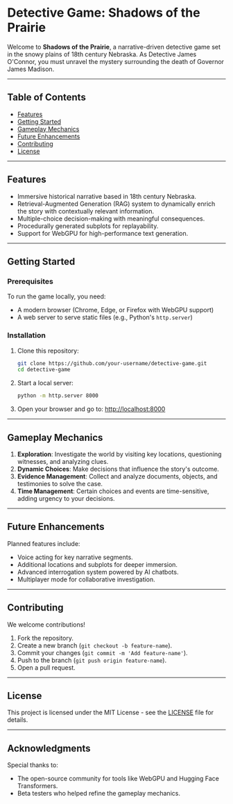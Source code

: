 
# Detective Game: Shadows of the Prairie

Welcome to **Shadows of the Prairie**, a narrative-driven detective game set in the snowy plains of 18th century Nebraska. As Detective James O'Connor, you must unravel the mystery surrounding the death of Governor James Madison.

---

## Table of Contents

- [Features](#features)
- [Getting Started](#getting-started)
- [Gameplay Mechanics](#gameplay-mechanics)
- [Future Enhancements](#future-enhancements)
- [Contributing](#contributing)
- [License](#license)

---

## Features

- Immersive historical narrative based in 18th century Nebraska.
- Retrieval-Augmented Generation (RAG) system to dynamically enrich the story with contextually relevant information.
- Multiple-choice decision-making with meaningful consequences.
- Procedurally generated subplots for replayability.
- Support for WebGPU for high-performance text generation.

---

## Getting Started

### Prerequisites

To run the game locally, you need:

- A modern browser (Chrome, Edge, or Firefox with WebGPU support)
- A web server to serve static files (e.g., Python's `http.server`)

### Installation

1. Clone this repository:
   ```bash
   git clone https://github.com/your-username/detective-game.git
   cd detective-game
   ```

2. Start a local server:
   ```bash
   python -m http.server 8000
   ```

3. Open your browser and go to:
   [http://localhost:8000](http://localhost:8000)

---

## Gameplay Mechanics

1. **Exploration**: Investigate the world by visiting key locations, questioning witnesses, and analyzing clues.
2. **Dynamic Choices**: Make decisions that influence the story's outcome.
3. **Evidence Management**: Collect and analyze documents, objects, and testimonies to solve the case.
4. **Time Management**: Certain choices and events are time-sensitive, adding urgency to your decisions.

---

## Future Enhancements

Planned features include:

- Voice acting for key narrative segments.
- Additional locations and subplots for deeper immersion.
- Advanced interrogation system powered by AI chatbots.
- Multiplayer mode for collaborative investigation.

---

## Contributing

We welcome contributions!

1. Fork the repository.
2. Create a new branch (`git checkout -b feature-name`).
3. Commit your changes (`git commit -m 'Add feature-name'`).
4. Push to the branch (`git push origin feature-name`).
5. Open a pull request.

---

## License

This project is licensed under the MIT License - see the [LICENSE](LICENSE) file for details.

---

## Acknowledgments

Special thanks to:
- The open-source community for tools like WebGPU and Hugging Face Transformers.
- Beta testers who helped refine the gameplay mechanics.
